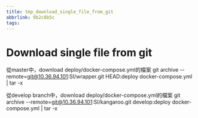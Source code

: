 ```yaml
---
title: tmp_download_single_file_from_git
abbrlink: 9b2c8b5c
tags:
---
```

Download single file from git
===

從master中，download deploy/docker-compose.yml的檔案
git archive --remote=git@10.36.94.101:SI/wrapper.git HEAD:deploy docker-compose.yml | tar -x

從develop branch中，download deploy/docker-compose.yml的檔案
git archive --remote=git@10.36.94.101:SI/kangaroo.git develop:deploy docker-compose.yml | tar -x
